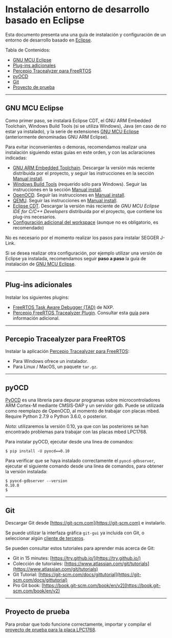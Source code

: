 # Instalación entorno de desarrollo basado en Eclipse
Esta documento presenta una una guía de instalación y configuración de un entorno de desarrollo basado en [Eclipse](http://www.eclipse.org).

Tabla de Contenidos:
- [GNU MCU Eclipse](#gnu-mcu-eclipse)
- [Plug-ins adicionales](#plug-ins-adicionales)
- [Percepio Tracealyzer para FreeRTOS](#percepio-tracealyzer-para-freertos)
- [pyOCD](#pyocd)
- [Git](#git)
- [Proyecto de prueba](#proyecto-de-prueba)

---

## GNU MCU Eclipse
Como primer paso, se instalará Eclipse CDT, el GNU ARM Embedded Toolchain, Windows Build Tools (si se utiliza Windows), Java (en caso de no estar ya instalado), y la serie de extensiones [GNU MCU Eclipse](https://gnu-mcu-eclipse.github.io/) (anteriormente denominadas GNU ARM Eclipse).

Para evitar inconvenientes o demoras, recomendamos realizar una instalación siguiendo estas guías en este orden, y con las aclaraciones indicadas:
* [GNU ARM Embedded Toolchain](https://gnu-mcu-eclipse.github.io/toolchain/arm/install/). Descargar la versión más reciente distribuida por el proyecto, y seguir las instrucciones en la sección [Manual install](https://gnu-mcu-eclipse.github.io/toolchain/arm/install/#manual-install).
* [Windows Build Tools](https://gnu-mcu-eclipse.github.io/windows-build-tools/install/) (requerido sólo para Windows). Seguir las instrucciones en la sección [Manual install](https://gnu-mcu-eclipse.github.io/windows-build-tools/install/#manual-install).
* [OpenOCD](https://gnu-mcu-eclipse.github.io/openocd/install). Seguir las instrucciones en [Manual install](https://gnu-mcu-eclipse.github.io/openocd/install/#manual-install).
* [QEMU](https://gnu-mcu-eclipse.github.io/qemu/install/). Seguir las instrucciones en [Manual install](https://gnu-mcu-eclipse.github.io/qemu/install/#manual-install).
* [Eclipse CDT](https://gnu-mcu-eclipse.github.io/plugins/install/). Descargar la versión más reciente de _GNU MCU Eclipse IDE for C/C++ Developers_ distribuida por el proyecto, que contiene los plug-ins necesarios.
* [Configuración adicional del workspace](https://gnu-mcu-eclipse.github.io/eclipse/workspace/preferences) (aunque no es obligatorio, es recomendado)

No es necesario por el momento realizar los pasos para instalar SEGGER J-Link.

Si se desea realizar otra configuración, por ejemplo utilizar una versión de Eclipse ya instalada, recomendamos seguir **paso a paso** la guía de instalación de [GNU MCU Eclipse](https://gnu-mcu-eclipse.github.io/install/).

---

## Plug-ins adicionales
Instalar los siguientes plugins:
* [FreeRTOS Task Aware Debugger (TAD)](https://mcuoneclipse.com/2016/07/06/freertos-kernel-awareness-for-eclipse-from-nxp/) de NXP.
* [Percepio FreeRTOS Tracealyzer Plugin](https://percepio.com/docs/FreeRTOS/manual/Recorder.html#eclipse). Consultar esta [guía](https://mcuoneclipse.com/2017/03/08/percepio-freertos-tracealyzer-plugin-for-eclipse/) para información adicional.

---

## Percepio Tracealyzer para FreeRTOS
Instalar la aplicación [Percepio Tracealyzer para FreeRTOS](https://percepio.com/tz/freertostrace/):
* Para Windows ofrece un instalador.
* Para Linux / MacOS, un paquete `tar.gz`.

---

## pyOCD

[PyOCD](https://github.com/mbedmicro/pyOCD) es una librería para depurar programas sobre microcontroladores ARM Cortex-M mediante CMSIS-DAP y un servidor gdb. Puede se utilizada como reemplazo de OpenOCD, al momento de trabajar con placas mbed. Require Python 2.7.9 o Python 3.6.0, o posterior.

*Nota*: utilizaremos la versión 0.10, ya que con las posteriores se han encontrado problemas para trabajar con las placas mbed LPC1768.

Para instalar pyOCD, ejecutar desde una linea de comandos:
```
$ pip install -U pyocd==0.10
```
Para verificar que se haya instalado correctamente el `pyocd-gdbserver`, ejecutar el siguiente comando desde una linea de comandos, para obtener la versión instalada:
```
$ pyocd-gdbserver --version
0.10.0
$
```

---

## Git
Descargar Git desde [https://git-scm.com](https://git-scm.com) e instalarlo.

Se puede utilizar la interfaza gráfica `git-gui` ya incluida con Git, o seleccionar algún [cliente de terceros](https://git-scm.com/downloads/guis).

Se pueden consultar estos tutoriales para aprender más acerca de Git:
* Git in 15 minutes: [https://try.github.io/](https://try.github.io/)
* Colección de tutoriales: [https://www.atlassian.com/git/tutorials](https://www.atlassian.com/git/tutorials)
* Git Tutorial: [https://git-scm.com/docs/gittutorial](https://git-scm.com/docs/gittutorial)
* Pro Git book: [https://book.git-scm.com/book/en/v2](https://book.git-scm.com/book/en/v2)

---

## Proyecto de prueba
Para probar que todo funcione correctamente, importar y compilar el [proyecto de prueba para la placa LPC1768](https://github.com/if025-pm-unpsjb/mbed-blinky-makefile).
